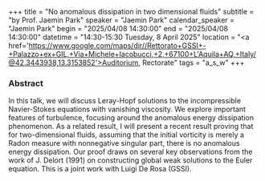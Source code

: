 +++
title = "No anomalous dissipation in two dimensional fluids"
subtitle = "by Prof. Jaemin Park"
speaker = "Jaemin Park"
calendar_speaker = "Jaemin Park"
begin = "2025/04/08  14:30:00"
end = "2025/04/08  14:30:00"
datetime = "14:30-15:30 Tuesday, 8 April 2025"
location = "<a href='https://www.google.com/maps/dir//Rettorato+GSSI+-+Palazzo+ex+GIL,+Via+Michele+Iacobucci,+2,+67100+L'Aquila+AQ,+Italy/@42.3443938,13.3153852'>Auditorium, Rectorate</a>"
tags = "a_s_w"
+++

### Abstract
In this talk, we will discuss Leray-Hopf solutions to the incompressible Navier-Stokes equations with vanishing viscosity. We explore important features of turbulence, focusing around the anomalous energy dissipation phenomenon. As a related result, I will present a recent result proving that for two-dimensional fluids, assuming that  the initial vorticity is merely a Radon measure with nonnegative singular part, there is no anomalous energy dissipation. Our proof draws on several key observations from the work of J. Delort (1991) on constructing global weak solutions to the Euler equation. This is a joint work with Luigi De Rosa (GSSI).
